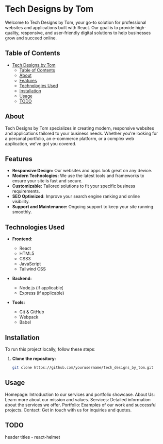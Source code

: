 # Tech Designs by Tom

Welcome to Tech Designs by Tom, your go-to solution for professional websites and applications built with React. Our goal is to provide high-quality, responsive, and user-friendly digital solutions to help businesses grow and succeed online.

## Table of Contents

- [Tech Designs by Tom](#tech-designs-by-tom)
  - [Table of Contents](#table-of-contents)
  - [About](#about)
  - [Features](#features)
  - [Technologies Used](#technologies-used)
  - [Installation](#installation)
  - [Usage](#usage)
  - [TODO](#todo)

## About

Tech Designs by Tom specializes in creating modern, responsive websites and applications tailored to your business needs. Whether you're looking for a personal portfolio, an e-commerce platform, or a complex web application, we've got you covered.

## Features

- **Responsive Design:** Our websites and apps look great on any device.
- **Modern Technologies:** We use the latest tools and frameworks to ensure your site is fast and secure.
- **Customizable:** Tailored solutions to fit your specific business requirements.
- **SEO Optimized:** Improve your search engine ranking and online visibility.
- **Support and Maintenance:** Ongoing support to keep your site running smoothly.

## Technologies Used

- **Frontend:**

  - React
  - HTML5
  - CSS3
  - JavaScript
  - Tailwind CSS

- **Backend:**

  - Node.js (if applicable)
  - Express (if applicable)

- **Tools:**
  - Git & GitHub
  - Webpack
  - Babel

## Installation

To run this project locally, follow these steps:

1. **Clone the repository:**

   ```sh
   git clone https://github.com/yourusername/tech_designs_by_tom.git


   ```

## Usage

Homepage: Introduction to our services and portfolio showcase.
About Us: Learn more about our mission and values.
Services: Detailed information about the services we offer.
Portfolio: Examples of our work and successful projects.
Contact: Get in touch with us for inquiries and quotes.

## TODO

header titles - react-helmet